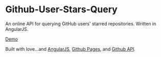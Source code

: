 # Github-User-Stars-Query
 An online API for querying GitHub users' starred repositories. Written in AngularJS.

[Demo](https://lushuyu.github.io/Github-User-Stars-Query/)

Built with love...and [AngularJS](https://angularjs.org/), [Github Pages](https://pages.github.com/), and [Github API](https://api.github.com/).